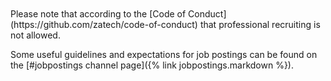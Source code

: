 <br>
<br>
Please note that according to the [Code of Conduct](https://github.com/zatech/code-of-conduct) that professional recruiting is not allowed.

Some useful guidelines and expectations for job postings can be found on the [#jobpostings channel page]({% link jobpostings.markdown %}).
